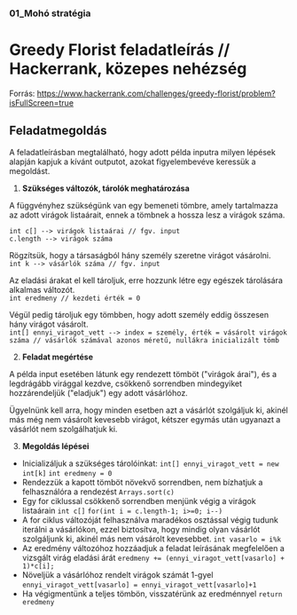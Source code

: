 ### 01_Mohó stratégia

# Greedy Florist feladatleírás // Hackerrank, közepes nehézség
Forrás: https://www.hackerrank.com/challenges/greedy-florist/problem?isFullScreen=true
## Feladatmegoldás  
A feladatleírásban megtalálható, hogy adott példa inputra milyen lépések alapján kapjuk a kívánt outputot, azokat figyelembevéve keressük a megoldást.

1.  __Szükséges változók, tárolók meghatározása__  
  
A függvényhez szükségünk van egy bemeneti tömbre, amely tartalmazza az adott virágok listaárait, ennek a tömbnek a hossza lesz a virágok száma.  
  
`int c[] --> virágok listaárai // fgv. input`  
`c.length --> virágok száma`  
  
Rögzítsük, hogy a társaságból hány személy szeretne virágot vásárolni.  
`int k --> vásárlók száma // fgv. input`  
  
Az eladási árakat el kell tároljuk, erre hozzunk létre egy egészek tárolására alkalmas változót.  
`int eredmeny // kezdeti érték = 0`  
  
Végül pedig tároljuk egy tömbben, hogy adott személy eddig összesen hány virágot vásárolt.  
`int[] ennyi_viragot_vett --> index = személy, érték = vásárolt virágok száma // vásárlók számával azonos méretű, nullákra inicializált tömb`
    
  
2.  __Feladat megértése__

A példa input esetében látunk egy rendezett tömböt ("virágok árai"), és a legdrágább virággal kezdve, csökkenő sorrendben mindegyiket hozzárendeljük ("eladjuk") egy adott vásárlóhoz.  

Ügyelnünk kell arra, hogy minden esetben azt a vásárlót szolgáljuk ki, akinél más még nem vásárolt kevesebb virágot, kétszer egymás után ugyanazt a vásárlót nem szolgálhatjuk ki.  

3.  __Megoldás lépései__

-  Inicializáljuk a szükséges tárolóinkat:  `int[] ennyi_viragot_vett = new int[k]` `int eredmeny = 0`
-  Rendezzük a kapott tömböt növekvő sorrendben, nem bízhatjuk a felhasználóra a rendezést `Arrays.sort(c)`
-  Egy for ciklussal csökkenő sorrendben menjünk végig a virágok listaárain `int c[]`  `for(int i = c.length-1; i>=0; i--)`
-  A for ciklus változóját felhasználva maradékos osztással végig tudunk iterálni a vásárlókon, ezzel biztosítva, hogy mindig olyan vásárlót szolgáljunk ki, akinél más nem vásárolt kevesebbet. `int vasarlo = i%k`
-  Az eredmény változóhoz hozzáadjuk a feladat leírásának megfelelően a vizsgált virág eladási árát `eredmeny += (ennyi_viragot_vett[vasarlo] + 1)*c[i];`
-  Növeljük a vásárlóhoz rendelt virágok számát 1-gyel `ennyi_viragot_vett[vasarlo] = ennyi_viragot_vett[vasarlo]+1`
-  Ha végigmentünk a teljes tömbön, visszatérünk az eredménnyel `return eredmeny`







